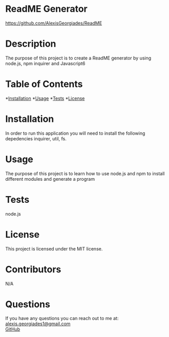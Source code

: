 
  # ReadME Generator
  https://github.com/AlexisGeorgiades/ReadME 



  # Description
  The purpose of this project is to create a ReadME generator by using node.js, npm inquirer and Javascript6
    
    
  # Table of Contents 
  *[Installation](#installation)
  *[Usage](#usage)
  *[Tests](#test)
  *[License](#license)

   
  # Installation
   In order to run this application you will need to install the following depedencies inquirer, util, fs.
    
  # Usage
  The purpose of this project is to learn how to use node.js and npm to install different modules and generate a program
   
   
  # Tests
   node.js
    
  # License 
  This project is licensed under the MIT license.

  # Contributors
   N/A
    
  # Questions
  If you have any questions you can reach out to me at:
    <br>
 [alexis.georgiades1@gmail.com](mailto:alexis.georgiades1@gmail.com)
    <br>
 [GitHub](https://github.com/AlexisGeorgiades)
  
